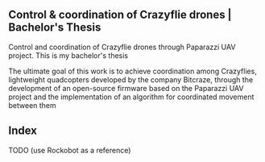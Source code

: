 ## Control & coordination of Crazyflie drones | Bachelor's Thesis 
Control and coordination of Crazyflie drones through Paparazzi UAV project. This is my bachelor's thesis

The ultimate goal of this work is to achieve coordination among Crazyflies, 
lightweight quadcopters developed by the company Bitcraze, 
through the development of an open-source firmware based on the Paparazzi UAV project 
and the implementation of an algorithm for coordinated movement between them

## Index

TODO (use Rockobot as a reference)
